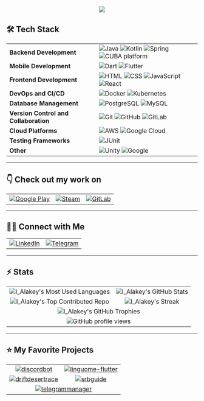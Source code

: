 <a><h2 align="center">
  <img src="https://readme-typing-svg.herokuapp.com?duration=4000&lines=Hi+there+👋;I'm+I_Alakey+🤝.;I'm+a+Full+Stack+Developer+⚡;I+love+building+amazing+apps+👨‍💻."/>
</h2></a>

## 🛠 Tech Stack

<div align="center">
  <table>
    <tr>
      <td><strong>Backend Development</strong></td>
      <td>
        <img src="https://img.shields.io/badge/-Java-05122A?style=flat&logo=java&logoColor=FFA518" alt="Java"/>
        <img src="https://img.shields.io/badge/-Kotlin-05122A?style=flat&logo=kotlin&logoColor=FFA518" alt="Kotlin"/>
        <img src="https://img.shields.io/badge/-Spring-05122A?style=flat&logo=spring&logoColor=FFA518" alt="Spring"/>
        <img src="https://img.shields.io/badge/-CUBA_platform-05122A?style=flat&logo=cuba-platform&logoColor=FFA518" alt="CUBA platform"/>
      </td>
    </tr>
    <tr>
      <td><strong>Mobile Development</strong></td>
      <td>
        <img src="https://img.shields.io/badge/-Dart-05122A?style=flat&logo=Dart&logoColor=FFA518" alt="Dart"/>
        <img src="https://img.shields.io/badge/-Flutter-05122A?style=flat&logo=Flutter&logoColor=FFA518" alt="Flutter"/>
      </td>
    </tr>
        <tr>
      <td><strong>Frontend Development</strong></td>
      <td>
        <img src="https://img.shields.io/badge/-HTML-05122A?style=flat&logo=html5&logoColor=FFA518" alt="HTML"/>
        <img src="https://img.shields.io/badge/-CSS-05122A?style=flat&logo=css3&logoColor=FFA518" alt="CSS"/>
        <img src="https://img.shields.io/badge/-JavaScript-05122A?style=flat&logo=javascript&logoColor=FFA518" alt="JavaScript"/>
        <img src="https://img.shields.io/badge/-React-05122A?style=flat&logo=react&logoColor=FFA518" alt="React"/>
      </td>
    </tr>
    <tr>
      <td><strong>DevOps and CI/CD</strong></td>
      <td>
        <img src="https://img.shields.io/badge/-Docker-05122A?style=flat&logo=docker&logoColor=FFA518" alt="Docker"/>
        <img src="https://img.shields.io/badge/-Kubernetes-05122A?style=flat&logo=kubernetes&logoColor=FFA518" alt="Kubernetes"/>
      </td>
    </tr>
    <tr>
      <td><strong>Database Management</strong></td>
      <td>
        <img src="https://img.shields.io/badge/-PostgreSQL-05122A?style=flat&logo=PostgreSQL&logoColor=FFA518" alt="PostgreSQL"/>
        <img src="https://img.shields.io/badge/-MySQL-05122A?style=flat&logo=MySQL&logoColor=FFA518" alt="MySQL"/>
      </td>
    </tr>
    <tr>
      <td><strong>Version Control and Collaboration</strong></td>
      <td>
        <img src="https://img.shields.io/badge/-Git-05122A?style=flat&logo=git&logoColor=FFA518" alt="Git"/>
        <img src="https://img.shields.io/badge/-GitHub-05122A?style=flat&logo=github&logoColor=FFA518" alt="GitHub"/>
        <img src="https://img.shields.io/badge/-GitLab-05122A?style=flat&logo=gitlab&logoColor=FFA518" alt="GitLab"/>
      </td>
    </tr>
    <tr>
      <td><strong>Cloud Platforms</strong></td>
      <td>
        <img src="https://img.shields.io/badge/-AWS-05122A?style=flat&logo=amazon-aws&logoColor=FFA518" alt="AWS"/>
        <img src="https://img.shields.io/badge/-Google%20Cloud-05122A?style=flat&logo=google-cloud&logoColor=FFA518" alt="Google Cloud"/>
      </td>
    </tr>
    <tr>
      <td><strong>Testing Frameworks</strong></td>
      <td>
        <img src="https://img.shields.io/badge/-JUnit-05122A?style=flat&logo=java&logoColor=FFA518" alt="JUnit"/>
      </td>
    </tr>
    <tr>
      <td><strong>Other</strong></td>
      <td>
        <img src="https://img.shields.io/badge/-Unity-05122A?style=flat&logo=Unity&logoColor=FFA518" alt="Unity"/>
        <img src="https://img.shields.io/badge/-Google-05122A?style=flat&logo=google&logoColor=FFA518" alt="Google"/>
      </td>
    </tr>
  </table>
</div>

---

## 👇 Check out my work on

<table align="center">
  <tr>
    <td><a href="https://play.google.com/store/apps/dev?id=6926668029014446353">
      <img src="https://img.shields.io/badge/Google_Play-4285F4?style=for-the-badge&logo=google-play&logoColor=white" alt="Google Play">
    </a></td>
    <td><a href="https://store.steampowered.com/app/3155690/Drift_Desert_Race">
      <img src="https://img.shields.io/badge/Steam-000000?style=for-the-badge&logo=steam&logoColor=white" alt="Steam">
    </a></td>
    <td><a href="https://gitlab.com/prosoulk2017">
      <img src="https://img.shields.io/badge/GitLab-330F63?style=for-the-badge&logo=gitlab&logoColor=white" alt="GitLab">
    </a></td>
  </tr>
</table>

---

## 🤝🏻 Connect with Me

<table align="center">
  <tr>
    <td>
      <a href="https://www.linkedin.com/in/ilia-alakov">
        <img src="https://img.shields.io/badge/-LinkedIn-0077B5?style=for-the-badge&logo=Linkedin&logoColor=white" alt="LinkedIn"/>
      </a>
    </td>
    <td>
      <a href="https://t.me/i_alakey">
        <img src="https://img.shields.io/badge/-Telegram-2CA5E0?style=for-the-badge&logo=Telegram&logoColor=white" alt="Telegram"/>
      </a>
    </td>
  </tr>
</table>

---

## ⚡ Stats

<table align="center">
  <tr>
    <td align="center">
      <img src="https://github-readme-stats.vercel.app/api/top-langs/?username=ialakey&layout=compact&theme=algolia" alt="I_Alakey's Most Used Languages" />
    </td>
    <td align="center">
      <img src="https://github-readme-stats.vercel.app/api?username=ialakey&show_icons=true&theme=radical&hide=contribs" alt="I_Alakey's GitHub Stats" />
    </td>
  </tr>
  <tr>
    <td align="center">
      <img src="https://github-contributor-stats.vercel.app/api?username=ialakey&limit=5&theme=dark&combine_all_yearly_contributions=true" alt="I_Alakey's Top Contributed Repo" />
    </td>
    <td align="center">
      <img src="https://github-readme-streak-stats.herokuapp.com?user=ialakey&theme=vue-dark&hide_border=true&date_format=j%20M%5B%20Y%5D" alt="I_Alakey's Streak" />
    </td>
  </tr>
  <tr>
    <td colspan="2" align="center">
      <img src="https://github-profile-trophy.vercel.app/?username=ialakey&theme=dark&no-frame=true&no-bg=true&margin-w=4" alt="I_Alakey's GitHub Trophies" />
    </td>
  </tr>
  <tr>
    <td colspan="2" align="center">
      <img src="https://komarev.com/ghpvc/?username=ialakey&label=Profile%20views&color=brightgreen" alt="GitHub profile views" />
    </td>
  </tr>
</table>

---


## ⭐️ My Favorite Projects

<table align="center">
  <tr>
    <td align="center">
      <a href="https://github.com/ialakey/discordbot">
        <img src="https://github-readme-stats.vercel.app/api/pin/?username=ialakey&repo=discordbot" alt="discordbot" />
      </a>
    </td>
    <td align="center">
      <a href="https://github.com/ialakey/linguome-flutter">
        <img src="https://github-readme-stats.vercel.app/api/pin/?username=ialakey&repo=linguome-flutter" alt="linguome-flutter" />
      </a>
    </td>
  </tr>
  <tr>
    <td align="center">
      <a href="https://github.com/ialakey/driftdesertrace">
        <img src="https://github-readme-stats.vercel.app/api/pin/?username=ialakey&repo=driftdesertrace" alt="driftdesertrace" />
      </a>
    </td>
    <td align="center">
      <a href="https://github.com/ialakey/srbguide">
        <img src="https://github-readme-stats.vercel.app/api/pin/?username=ialakey&repo=srbguide" alt="srbguide" />
      </a>
    </td>
  </tr>
  <tr>
    <td colspan="2" align="center">
      <a href="https://github.com/ialakey/telegrammanager">
        <img src="https://github-readme-stats.vercel.app/api/pin/?username=ialakey&repo=telegrammanager" alt="telegrammanager" />
      </a>
    </td>
  </tr>
</table>
